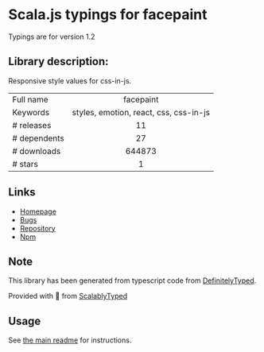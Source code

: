 
# Scala.js typings for facepaint

Typings are for version 1.2

## Library description:
Responsive style values for css-in-js.

|                    |                 |
| ------------------ | :-------------: |
| Full name          | facepaint |
| Keywords           | styles, emotion, react, css, css-in-js |
| # releases         | 11 |
| # dependents       | 27 |
| # downloads        | 644873 |
| # stars            | 1 |

## Links
- [Homepage](https://github.com/emotion-js/facepaint)
- [Bugs](https://github.com/emotion-js/facepaint/issues)
- [Repository](https://github.com/emotion-js/facepaint)
- [Npm](https://www.npmjs.com/package/facepaint)
    


## Note
This library has been generated from typescript code from [DefinitelyTyped](https://definitelytyped.org).

Provided with :purple_heart: from [ScalablyTyped](https://github.com/oyvindberg/ScalablyTyped)

## Usage
See [the main readme](../../readme.md) for instructions.


